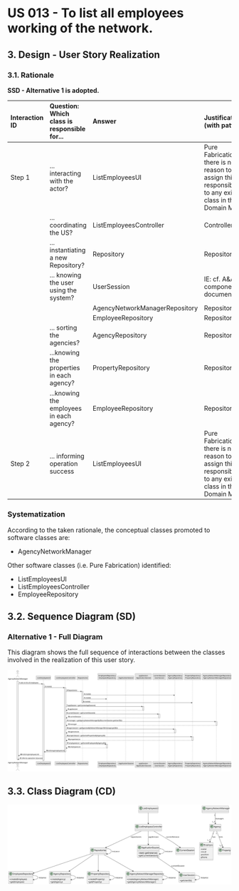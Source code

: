 # US 013 - To list all employees working of the network.

## 3. Design - User Story Realization 

### 3.1. Rationale

**SSD - Alternative 1 is adopted.**

| Interaction ID | Question: Which class is responsible for... | Answer                         | Justification (with patterns)                                                                                 |
|:---------------|:--------------------------------------------|:-------------------------------|:--------------------------------------------------------------------------------------------------------------|
| Step 1  		     | 	... interacting with the actor?            | ListEmployeesUI                | Pure Fabrication: there is no reason to assign this responsibility to any existing class in the Domain Model. |
| 			  		        | 	... coordinating the US?                   | ListEmployeesController        | Controller                                                                                                    |
| 			  		        | 	... instantiating a new Repository?        | Repository                     | Repository - IE                                                                                               |
| 			  		        | ... knowing the user using the system?      | UserSession                    | IE: cf. A&A component documentation.                                                                          |
| 			  		        | 							                                     | AgencyNetworkManagerRepository | Repository - IE                                                                                               |
| 			  		        | 							                                     | EmployeeRepository             | Repository - IE                                                                                               |
|                | ... sorting the agencies?                   | AgencyRepository               | Repository - IE                                                                                               |
|                | ...knowing the properties in each agency?   | PropertyRepository             | Repository - IE                                                                                               |
|                | ...knowing the employees in each agency?    | EmployeeRepository             | Repository - IE                                                                                               |
| Step 2  		     | 	... informing operation success						      | ListEmployeesUI                | Pure Fabrication: there is no reason to assign this responsibility to any existing class in the Domain Model  |

### Systematization ##

According to the taken rationale, the conceptual classes promoted to software classes are: 

 * AgencyNetworkManager

Other software classes (i.e. Pure Fabrication) identified: 

 * ListEmployeesUI
 * ListEmployeesController
 * EmployeeRepository


## 3.2. Sequence Diagram (SD)

### Alternative 1 - Full Diagram

This diagram shows the full sequence of interactions between the classes involved in the realization of this user story.

![Sequence Diagram - Full](svg/us013-sequence-diagram-full.svg)

## 3.3. Class Diagram (CD)

![Class Diagram](svg/us013-class-diagram.svg)